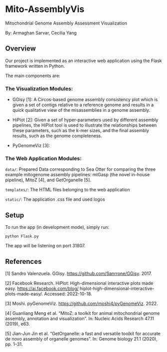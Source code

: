 # Mito-AssemblyVis
Mitochondrial Genome Assembly Assessment Visualization

By: Armaghan Sarvar, Cecilia Yang

## Overview

Our project is implemented as an interactive web application using the Flask framework written in Python.

The main components are:

### The Visualization Modules:

* GGisy [1]: A Circos-based genome assembly consistency plot which is given a set of contigs relative to a reference genome and results in a quick qualitative view of the misassemblies in a genome assembly.


* HiPlot [2]: Given a set of hyper-parameters used by different assembly pipelines, the HiPlot tool is used to illustrate the relationships between these parameters, such as the k-mer sizes, and the final assembly results, such as the genome completeness.


* PyGenomeViz [3]:  

### The Web Application Modules:

`data/`: Prepared Data corresponding to Sea Otter for comparing the three example mitogenome assembly pipelines: mtGasp (the novel in-house pipeline), MitoZ [4], and GetOrganelle [5]. 

`templates/`: The HTML files belonging to the web application

`static/`: The application .css file and used logos

## Setup

To run the app (in development mode), simply run:

```
python Flask.py
```

The app will be listening on port 31807.


## References
[1] Sandro Valenzuela. GGisy. https://github.com/Sanrrone/GGisy. 2017.

[2] Facebook Research. HiPlot: High-dimensional interactive plots made easy. https://ai.facebook.com/blog/ hiplot-high-dimensional-interactive-plots-made-easy/.  Accessed:  2022-10-18.

[3] Moshi. pyGenomeViz. https://github.com/moshi4/pyGenomeViz. 2022. 

[4] Guanliang Meng et al. “MitoZ: a toolkit for animal mitochondrial genome assembly, annotation and visualization”. In: Nucleic Acids Research 47.11 (2019), e63.

[5] Jian-Jun Jin et al. “GetOrganelle: a fast and versatile toolkit for accurate de novo assembly of organelle genomes”. In: Genome biology 21.1 (2020), pp. 1–31.
